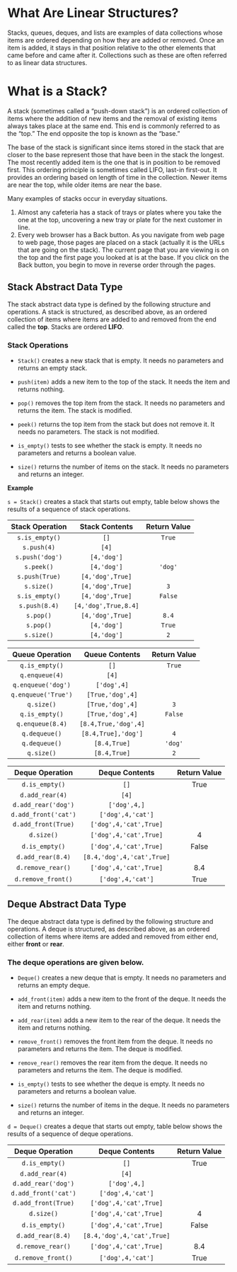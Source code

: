# What Are Linear Structures?

Stacks, queues, deques, and lists are examples of data collections whose items are ordered depending on how they are added or removed. Once an item is added, it stays in that position relative to the other elements that came before and came after it. Collections such as these are often referred to as linear data structures.


# What is a Stack?

A stack (sometimes called a “push-down stack”) is an ordered collection of items where the addition of new items and the removal of existing items always takes place at the same end. This end is commonly referred to as the “top.” The end opposite the top is known as the “base.”

The base of the stack is significant since items stored in the stack that are closer to the base represent those that have been in the stack the longest. The most recently added item is the one that is in position to be removed first. This ordering principle is sometimes called LIFO, last-in first-out. It provides an ordering based on length of time in the collection. Newer items are near the top, while older items are near the base.

Many examples of stacks occur in everyday situations. 
1. Almost any cafeteria has a stack of trays or plates where you take the one at the top, uncovering a new tray or plate for the next customer in line.
2. Every web browser has a Back button. As you navigate from web page to web page, those pages are placed on a stack (actually it is the URLs that are going on the stack). The current page that you are viewing is on the top and the first page you looked at is at the base. If you click on the Back button, you begin to move in reverse order through the pages.

## Stack Abstract Data Type

The stack abstract data type is defined by the following structure and operations. A stack is structured, as described above, as an ordered collection of items where items are added to and removed from the end called the **top**. Stacks are ordered **LIFO**. 

### Stack Operations

- `Stack()` creates a new stack that is empty. It needs no parameters and returns an empty stack.

- `push(item)` adds a new item to the top of the stack. It needs the item and returns nothing.

- `pop()` removes the top item from the stack. It needs no parameters and returns the item. The stack is modified.

- `peek()` returns the top item from the stack but does not remove it. It needs no parameters. The stack is not modified.

- `is_empty()` tests to see whether the stack is empty. It needs no parameters and returns a boolean value.

- `size()` returns the number of items on the stack. It needs no parameters and returns an integer.

**Example**

`s = Stack()` creates a stack that starts out empty, table below shows the results of a sequence of stack operations.

| Stack Operation |    Stack Contents    | Return Value |
| :-------------: | :------------------: | :----------: |
| `s.is_empty()`  |         `[]`         |    `True`    |
|   `s.push(4)`   |        `[4]`         |              |
| `s.push('dog')` |     `[4,'dog']`      |              |
|   `s.peek()`    |     `[4,'dog']`      |   `'dog'`    |
| `s.push(True)`  |   `[4,'dog',True]`   |              |
|   `s.size()`    |   `[4,'dog',True]`   |     `3`      |
| `s.is_empty()`  |   `[4,'dog',True]`   |   `False`    |
|  `s.push(8.4)`  | `[4,'dog',True,8.4]` |              |
|    `s.pop()`    |   `[4,'dog',True]`   |    `8.4`     |
|    `s.pop()`    |     `[4,'dog']`      |    `True`    |
|   `s.size()`    |     `[4,'dog']`      |     `2`      |


|   Queue Operation   |    Queue Contents    | Return Value |
| :-----------------: | :------------------: | :----------: |
|   `q.is_empty()`    |         `[]`         |    `True`    |
|   `q.enqueue(4)`    |        `[4]`         |              |
| `q.enqueue('dog')`  |     `['dog',4]`      |              |
| `q.enqueue('True')` |   `[True,'dog',4]`   |              |
|     `q.size()`      |   `[True,'dog',4]`   |     `3`      |
|   `q.is_empty()`    |   `[True,'dog',4]`   |   `False`    |
|  `q.enqueue(8.4)`   | `[8.4,True,'dog',4]` |              |
|    `q.dequeue()`    | `[8.4,True],'dog']`  |     `4`      |
|    `q.dequeue()`    |     `[8.4,True]`     |   `'dog'`    |
|     `q.size()`      |     `[8.4,True]`     |     `2`      |


|   Deque Operation    |       Deque Contents       | Return Value |
| :------------------: | :------------------------: | :----------: |
|    `d.is_empty()`    |            `[]`            |     True     |
|   `d.add_rear(4)`    |           `[4]`            |              |
| `d.add_rear('dog')`  |        `['dog',4,]`        |              |
| `d.add_front('cat')` |     `['dog',4,'cat']`      |              |
| `d.add_front(True)`  |   `['dog',4,'cat',True]`   |              |
|      `d.size()`      |   `['dog',4,'cat',True]`   |      4       |
|    `d.is_empty()`    |   `['dog',4,'cat',True]`   |    False     |
|  `d.add_rear(8.4)`   | `[8.4,'dog',4,'cat',True]` |              |
|  `d.remove_rear()`   |   `['dog',4,'cat',True]`   |     8.4      |
|  `d.remove_front()`  |     `['dog',4,'cat']`      |     True     |





## Deque Abstract Data Type

The deque abstract data type is defined by the following structure and operations. A deque is structured, as described above, as an ordered collection of items where items are added and removed from either end, either **front** or **rear**. 

### The deque operations are given below.

- `Deque()` creates a new deque that is empty. It needs no parameters and returns an empty deque.

- `add_front(item)` adds a new item to the front of the deque. It needs the item and returns nothing.

- `add_rear(item)` adds a new item to the rear of the deque. It needs the item and returns nothing.

- `remove_front()` removes the front item from the deque. It needs no parameters and returns the item. The deque is modified.

- `remove_rear()` removes the rear item from the deque. It needs no parameters and returns the item. The deque is modified.

- `is_empty()` tests to see whether the deque is empty. It needs no parameters and returns a boolean value.

- `size()` returns the number of items in the deque. It needs no parameters and returns an integer.


`d = Deque()` creates a deque that starts out empty, table below shows the results of a sequence of deque operations.


|   Deque Operation    |       Deque Contents       | Return Value |
| :------------------: | :------------------------: | :----------: |
|    `d.is_empty()`    |            `[]`            |     True     |
|   `d.add_rear(4)`    |           `[4]`            |              |
| `d.add_rear('dog')`  |        `['dog',4,]`        |              |
| `d.add_front('cat')` |     `['dog',4,'cat']`      |              |
| `d.add_front(True)`  |   `['dog',4,'cat',True]`   |              |
|      `d.size()`      |   `['dog',4,'cat',True]`   |      4       |
|    `d.is_empty()`    |   `['dog',4,'cat',True]`   |    False     |
|  `d.add_rear(8.4)`   | `[8.4,'dog',4,'cat',True]` |              |
|  `d.remove_rear()`   |   `['dog',4,'cat',True]`   |     8.4      |
|  `d.remove_front()`  |     `['dog',4,'cat']`      |     True     |